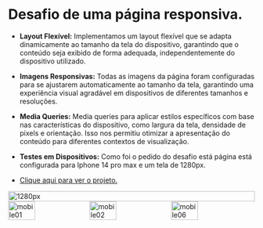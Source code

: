 # Desafio de uma página responsiva.
- **Layout Flexível:** Implementamos um layout flexível que se adapta dinamicamente ao tamanho da tela do dispositivo, garantindo que o conteúdo seja exibido de forma adequada, independentemente do dispositivo utilizado.

- **Imagens Responsivas:** Todas as imagens da página foram configuradas para se ajustarem automaticamente ao tamanho da tela, garantindo uma experiência visual agradável em dispositivos de diferentes tamanhos e resoluções.

- **Media Queries:** Media queries para aplicar estilos específicos com base nas características do dispositivo, como largura da tela, densidade de pixels e orientação. Isso nos permitiu otimizar a apresentação do conteúdo para diferentes contextos de visualização.

- **Testes em Dispositivos:** Como foi o pedido do desafio está página está configurada para Iphone 14 pro max e um tela de 1280px.

- [Clique aqui para ver o projeto.](https://lucasbizachi.github.io/desafio-site-discord-responsivo/)



<div style="display:flex; flex-direction: column;">
    <img src="https://github.com/lucasbizachi/desafio-site-discord-responsivo/assets/101759223/a31a215c-e51f-49e9-a3d7-4cf6d14ada49" alt="1280px" style="width:100%">
    <div style="display:flex; flex-direction: row;">
        <img src="https://github.com/lucasbizachi/desafio-site-discord-responsivo/assets/101759223/46265cc5-9016-4c22-bbce-d90a32fe4a2b" alt="mobile01" style="width:33%">
        <img src="https://github.com/lucasbizachi/desafio-site-discord-responsivo/assets/101759223/8fbbc370-62d7-49af-8c86-a5be90baa556" alt="mobile02" style="width:33%">
        <img src="https://github.com/lucasbizachi/desafio-site-discord-responsivo/assets/101759223/a6f70418-6f7c-4d92-a3fc-f3e79f9ac9d8" alt="mobile06" style="width:33%">
    </div>
</div>
